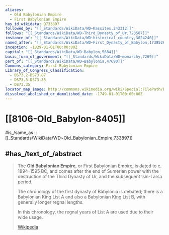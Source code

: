 ```yaml
---
aliases:
  - Old Babylonian Empire
  - First Babylonian Empire
has_id_wikidata: Q733897
followed_by: "[[_Standards/WikiData/WD~Kassites,243312]]"
follows: "[[_Standards/WikiData/WD~Third_Dynasty_of_Ur,723587]]"
instance_of: "[[_Standards/WikiData/WD~historical_country,3024240]]"
named_after: "[[_Standards/WikiData/WD~First_Dynasty_of_Babylon,17385266]]"
inception: -1829-01-01T00:00:00Z
capital: "[[_Standards/WikiData/WD~Babylon,5684]]"
basic_form_of_government: "[[_Standards/WikiData/WD~monarchy,7269]]"
part_of: "[[_Standards/WikiData/WD~Babylonia,47690]]"
Commons_category: First Babylonian Empire
Library_of_Congress_Classification:
  - DS73.2-DS73.87
  - DS73.3-DS73.35
  - DS73.35
locator_map_image: http://commons.wikimedia.org/wiki/Special:FilePath/Babylone%201-es.svg
dissolved_abolished_or_demolished_date: -1749-01-01T00:00:00Z
---
```


# [[8106-Old_Babylon-8405]] 

#is_/same_as :: [[_Standards/WikiData/WD~Old_Babylonian_Empire,733897]] 

## #has_/text_of_/abstract 

> The **Old Babylonian Empire**, or First Babylonian Empire, is dated to c. 1894–1595 BC, 
> and comes after the end of Sumerian power 
> with the destruction of the Third Dynasty of Ur, and the subsequent Isin-Larsa period. 
> 
> The chronology of the first dynasty of Babylonia is debated; 
> there is a Babylonian King List A and also a Babylonian King List B, 
> with generally longer regnal lengths. 
> 
> In this chronology, the regnal years of List A are used due to their wide usage.
>
> [Wikipedia](https://en.wikipedia.org/wiki/Old%20Babylonian%20Empire) 


